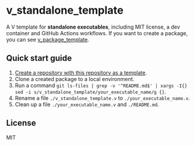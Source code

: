 # v_standalone_template
A V template for **standalone executables**, including MIT license, a dev container and GitHub Actions workflows.
If you want to create a package, you can see [v_package_template](https://github.com/sakkke/v_package_template).

## Quick start guide

1. [Create a repository with this repository as a template](https://github.com/sakkke/v_standalone_template/generate).
2. Clone a created package to a local environment.
3. Run a command `git ls-files | grep -v '^README.md$' | xargs -I{} sed -i s/v_standalone_template/your_executable_name/g {}`.
4. Rename a file `./v_standalone_template.v` to `./your_executable_name.v`.
5. Clean up a file `./your_executable_name.v` and `./README.md`.

## License

MIT
